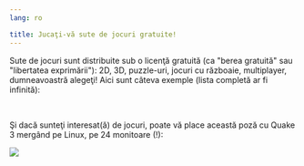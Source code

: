 ```yaml
---
lang: ro

title: Jucaţi-vă sute de jocuri gratuite!
---
```


Sute de jocuri sunt distribuite sub o licenţă gratuită (ca "berea gratuită" sau "libertatea exprimării"): 2D, 3D, puzzle-uri, jocuri cu războaie, multiplayer, dumneavoastră alegeţi! Aici sunt câteva exemple (lista completă ar fi infinită): 

<div id="items">



<br class="clearboth" />


Şi dacă sunteţi interesat(ă) de jocuri, poate vă place această poză cu Quake 3 mergând pe Linux, pe 24 monitoare (!): 

<a href="Images/quake_24_screens.jpg"><img src="Images/quake_24_screens_thumbnail.jpg" /></a>




